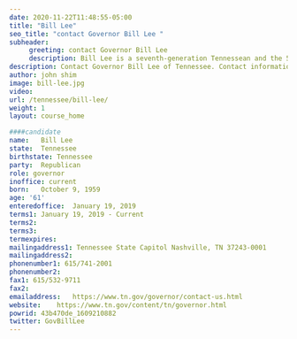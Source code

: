 ```yaml
---
date: 2020-11-22T11:48:55-05:00
title: "Bill Lee"
seo_title: "contact Governor Bill Lee "
subheader:
     greeting: contact Governor Bill Lee 
     description: Bill Lee is a seventh-generation Tennessean and the 50th Governor of Tennessee. He was raised in Franklin, where he still resides today with his wife, Maria, on his family’s farm. He’s the proud father of four adult children (Jessica, twin sons Jacob and Caleb, and Sarah Kate) and eight grandchildren. After attending Williamson County Schools, Governor Lee attended Auburn University, where he studied Mechanical Engineering. After graduation, he returned home to Franklin to join the family business his grandfather started in 1944, a comprehensive mechanical construction service company. He became president of Lee Company in 1992.
description: Contact Governor Bill Lee of Tennessee. Contact information for Bill Lee includes his email address, phone number, and mailing address.
author: john shim
image: bill-lee.jpg
video:
url: /tennessee/bill-lee/
weight: 1
layout: course_home

####candidate
name:	Bill Lee
state:	Tennessee
birthstate: Tennessee
party:	Republican
role: governor
inoffice: current
born:	October 9, 1959
age: '61'
enteredoffice:	January 19, 2019 
terms1: January 19, 2019 - Current
terms2: 
terms3: 
termexpires:	
mailingaddress1: Tennessee State Capitol Nashville, TN 37243-0001
mailingaddress2:		
phonenumber1: 615/741-2001
phonenumber2:	
fax1: 615/532-9711
fax2: 
emailaddress:	https://www.tn.gov/governor/contact-us.html
website:	https://www.tn.gov/content/tn/governor.html
powrid: 43b470de_1609210882
twitter: GovBillLee
---
```




